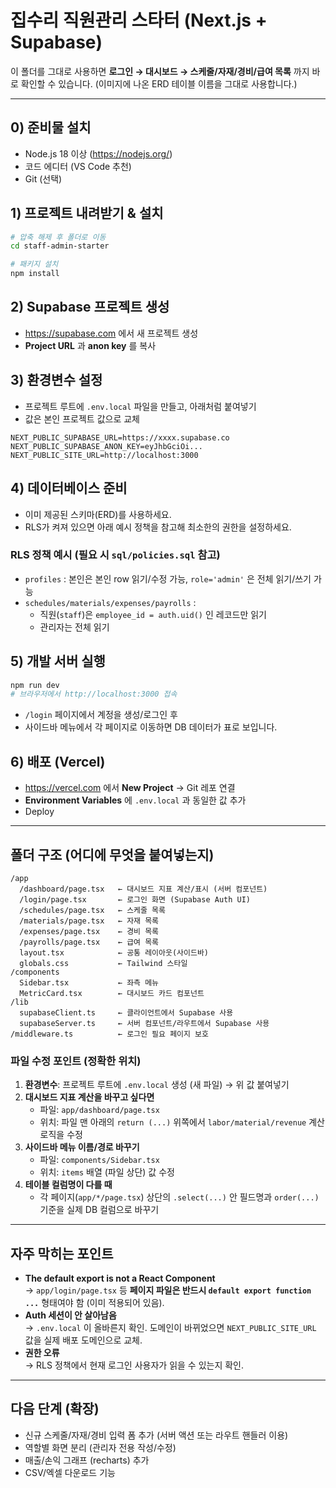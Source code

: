 # 집수리 직원관리 스타터 (Next.js + Supabase)

이 폴더를 그대로 사용하면 **로그인 → 대시보드 → 스케줄/자재/경비/급여 목록** 까지 바로 확인할 수 있습니다.
(이미지에 나온 ERD 테이블 이름을 그대로 사용합니다.)

---

## 0) 준비물 설치
- Node.js 18 이상 (https://nodejs.org/)
- 코드 에디터 (VS Code 추천)
- Git (선택)

## 1) 프로젝트 내려받기 & 설치
```bash
# 압축 해제 후 폴더로 이동
cd staff-admin-starter

# 패키지 설치
npm install
```

## 2) Supabase 프로젝트 생성
- https://supabase.com 에서 새 프로젝트 생성
- **Project URL** 과 **anon key** 를 복사

## 3) 환경변수 설정
- 프로젝트 루트에 `.env.local` 파일을 만들고, 아래처럼 붙여넣기
- 값은 본인 프로젝트 값으로 교체
```
NEXT_PUBLIC_SUPABASE_URL=https://xxxx.supabase.co
NEXT_PUBLIC_SUPABASE_ANON_KEY=eyJhbGciOi...
NEXT_PUBLIC_SITE_URL=http://localhost:3000
```

## 4) 데이터베이스 준비
- 이미 제공된 스키마(ERD)를 사용하세요.
- RLS가 켜져 있으면 아래 예시 정책을 참고해 최소한의 권한을 설정하세요.

### RLS 정책 예시 (필요 시 `sql/policies.sql` 참고)
- `profiles` : 본인은 본인 row 읽기/수정 가능, `role='admin'` 은 전체 읽기/쓰기 가능
- `schedules/materials/expenses/payrolls` : 
  - 직원(`staff`)은 `employee_id = auth.uid()` 인 레코드만 읽기
  - 관리자는 전체 읽기

## 5) 개발 서버 실행
```bash
npm run dev
# 브라우저에서 http://localhost:3000 접속
```

- `/login` 페이지에서 계정을 생성/로그인 후
- 사이드바 메뉴에서 각 페이지로 이동하면 DB 데이터가 표로 보입니다.

## 6) 배포 (Vercel)
- https://vercel.com 에서 **New Project** → Git 레포 연결
- **Environment Variables** 에 `.env.local` 과 동일한 값 추가
- Deploy

---

## 폴더 구조 (어디에 무엇을 붙여넣는지)
```
/app
  /dashboard/page.tsx   ← 대시보드 지표 계산/표시 (서버 컴포넌트)
  /login/page.tsx       ← 로그인 화면 (Supabase Auth UI)
  /schedules/page.tsx   ← 스케줄 목록
  /materials/page.tsx   ← 자재 목록
  /expenses/page.tsx    ← 경비 목록
  /payrolls/page.tsx    ← 급여 목록
  layout.tsx            ← 공통 레이아웃(사이드바)
  globals.css           ← Tailwind 스타일
/components
  Sidebar.tsx           ← 좌측 메뉴
  MetricCard.tsx        ← 대시보드 카드 컴포넌트
/lib
  supabaseClient.ts     ← 클라이언트에서 Supabase 사용
  supabaseServer.ts     ← 서버 컴포넌트/라우트에서 Supabase 사용
/middleware.ts          ← 로그인 필요 페이지 보호
```

### 파일 수정 포인트 (정확한 위치)
1. **환경변수**: 프로젝트 루트에 `.env.local` 생성 (새 파일) → 위 값 붙여넣기
2. **대시보드 지표 계산을 바꾸고 싶다면**  
   - 파일: `app/dashboard/page.tsx`
   - 위치: 파일 맨 아래의 `return (...)` 위쪽에서 `labor/material/revenue` 계산 로직을 수정
3. **사이드바 메뉴 이름/경로 바꾸기**  
   - 파일: `components/Sidebar.tsx`
   - 위치: `items` 배열 (파일 상단) 값 수정
4. **테이블 컬럼명이 다를 때**  
   - 각 페이지(`app/*/page.tsx`) 상단의 `.select(...)` 안 필드명과 `order(...)` 기준을 실제 DB 컬럼으로 바꾸기

---

## 자주 막히는 포인트
- **The default export is not a React Component**  
  → `app/login/page.tsx` 등 **페이지 파일은 반드시 `default export function ...`** 형태여야 함 (이미 적용되어 있음).
- **Auth 세션이 안 살아남음**  
  → `.env.local` 이 올바른지 확인. 도메인이 바뀌었으면 `NEXT_PUBLIC_SITE_URL` 값을 실제 배포 도메인으로 교체.
- **권한 오류**  
  → RLS 정책에서 현재 로그인 사용자가 읽을 수 있는지 확인.

---

## 다음 단계 (확장)
- 신규 스케줄/자재/경비 입력 폼 추가 (서버 액션 또는 라우트 핸들러 이용)
- 역할별 화면 분리 (관리자 전용 작성/수정)
- 매출/손익 그래프 (recharts) 추가
- CSV/엑셀 다운로드 기능
